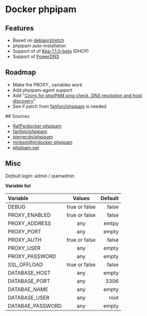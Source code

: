 # Docker phpipam
## Features
* Based on [debian/stretch](https://hub.docker.com/_/debian/)
* phpipam auto-installation
* Support of of [Kea-1.1.0-beta](http://kea.isc.org/wiki) (DHCP)
* Support of [PowerDNS](https://www.powerdns.com/)

## Roadmap
* Make the PROXY_ variables work
* Add phpipam-agent support
* Add "[Crons for phpIPAM ping check, DNS resolution and host discovery](https://github.com/phpipam/phpipam/issues/762)"
* See if patch from [fanfoni/phpipam](https://bitbucket.org/thiagofanfoni/phpipam/commits/4a96bc18b6b337e1cbffff9794a515e6b72eb780?at=master) is needed


## Sources
* [RafPe/docker-phpipam](https://github.com/RafPe/docker-phpipam)
* [fanfoni/phpipam](https://bitbucket.org/thiagofanfoni/phpipam)
* [pierrecdn/phpipam](https://github.com/pierrecdn/phpipam)
* [mrlesmithjr/docker-phpipam](mrlesmithjr/docker-phpipam)
* [phpipam.net](http://phpipam.net)


## Misc

*Default login:* admin / ipamadmin

**Variable list**

| Variable         | Values        | Default |
| :----------------|:-------------:|--------:|
| DEBUG            | true or false | false   |
| PROXY_ENABLED    | true or false | false   |
| PROXY_ADDRESS    | any           | emtpy   |
| PROXY_PORT       | any           | empty   |
| PROXY_AUTH       | true or false | false   |
| PROXY_USER       | any           | empty   |
| PROXY_PASSWORD   | any           | empty   |
| SSL_OFFLOAD      | true or false | false   |
| DATABASE_HOST    | any           | empty   |
| DATABASE_PORT    | any           | 3306    |
| DATABAE_NAME     | any           | empty   |
| DATABASE_USER    | any           | root    |
| DATABAE_PASSWORD | any           | empty   |
